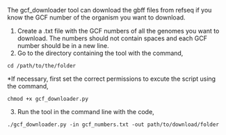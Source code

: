 The gcf_downloader tool can download the gbff files from refseq if you know the GCF number of the organism you want to download.
1. Create a .txt file with the GCF numbers of all the genomes you want to download. The numbers should not contain spaces and each GCF number should be in a new line.
2. Go to the directory containing the  tool with the command,
   
```
cd /path/to/the/folder
```
*If necessary, first set the correct permissions to excute the script using the command, 

```
chmod +x gcf_downloader.py
```

3. Run the tool in the command line with the code,

```
./gcf_downloader.py -in gcf_numbers.txt -out path/to/download/folder
```

